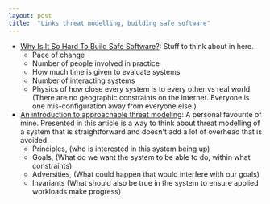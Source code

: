 ```yaml
---
layout: post
title:  "Links threat modelling, building safe software"
---
```


* [Why Is It So Hard To Build Safe Software?](https://free-dissociation.com/blog/posts/2018/08/why-is-it-so-hard-to-build-safe-software/): Stuff to think about in here.
  * Pace of change
  * Number of people involved in practice
  * How much time is given to evaluate systems
  * Number of interacting systems
  * Physics of how close every system is to every other vs real world (There are no geographic constraints on the internet. Everyone is one mis-configuration away from everyone else.)
* [An introduction to approachable threat modeling](https://increment.com/security/approachable-threat-modeling/): A personal favourite of mine. Presented in this article is a way to think about threat modelling of a system that is straightforward and doesn't add a lot of overhead that is avoided.
  * Principles, (who is interested in this system being up)
  * Goals, (What do we want the system to be able to do, within what constraints)
  * Adversities, (What could happen that would interfere with our goals)
  * Invariants (What should also be true in the system to ensure applied workloads make progress)
